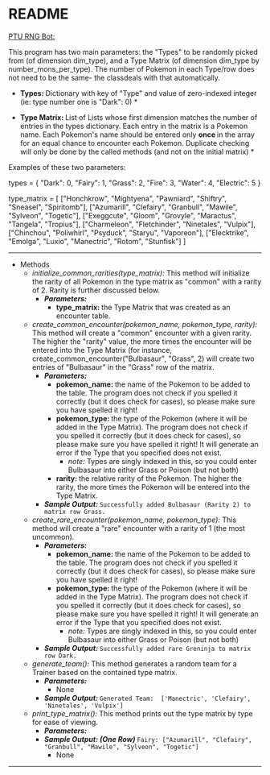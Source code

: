 # README

<u>PTU RNG Bot:</u>

This program has two main parameters: the "Types" to be randomly picked from (of dimension dim_type), and a Type Matrix (of dimension dim_type by number_mons_per_type). The number of Pokemon in each Type/row does not need to be the same- the classdeals with that automatically.

* <b> Types: </b> Dictionary with key of "Type" and value of zero-indexed integer (ie: type number one is "Dark": 0) *

* <b> Type Matrix: </b> List of Lists whose first dimension matches the number of entries in the types dictionary. Each entry in the matrix is a Pokemon name. Each Pokemon's name should be entered only <b> once </b> in the array for an equal chance to encounter each Pokemon. Duplicate checking will only be done by the called methods (and not on the initial matrix) *

Examples of these two parameters:

types = {
    "Dark": 0, 
    "Fairy": 1, 
    "Grass": 2, 
    "Fire": 3, 
    "Water": 4, 
    "Electric": 5
}

type_matrix = [
["Honchkrow", "Mightyena", "Pawniard", "Shiftry", "Sneasel", "Spiritomb"], 
["Azumarill", "Clefairy", "Granbull", "Mawile", "Sylveon", "Togetic"], 
["Exeggcute", "Gloom", "Grovyle", "Maractus", "Tangela", "Tropius"],
["Charmeleon", "Fletchinder", "Ninetales", "Vulpix"], 
["Chinchou", "Poliwhirl", "Psyduck", "Staryu", "Vaporeon"],
["Elecktrike", "Emolga", "Luxio", "Manectric", "Rotom", "Stunfisk"] ]


**********************************************************************************************

- Methods
    - <i> initialize_common_rarities(type_matrix): </i> This method will initialize the rarity of all Pokemon in the type matrix as "common" with a rarity of 2. Rarity is further discussed below.
        - <b> <i> Parameters: </i> </b>
            - <b> type_matrix: </b> the Type Matrix that was created as an encounter table. 
    - <i> create_common_encounter(pokemon_name, pokemon_type, rarity): </i> This method will create a "common" encounter with a given rarity. The higher the "rarity" value, the more times the encounter will be entered into the Type Matrix (for instance, create_common_encounter("Bulbasaur", "Grass", 2) will create two entries of "Bulbasaur" in the "Grass" row of the matrix.
        - <b> <i> Parameters: </i> </b>
            - <b> pokemon_name: </b> the name of the Pokemon to be added to the table. The program does not check if you spelled it correctly (but it does check for cases), so please make sure you have spelled it right!
            - <b> pokemon_type: </b> the type of the Pokemon (where it will be added in the Type Matrix). The program does not check if you spelled it correctly (but it does check for cases), so please make sure you have spelled it right! It will generate an error if the Type that you specified does not exist.
                - *note:* Types are singly indexed in this, so you could enter Bulbasaur into either Grass or Poison (but not both)
            - <b> rarity: </b> the relative rarity of the Pokemon. The higher the rarity, the more times the Pokemon will be entered into the Type Matrix.
        - <b> <i> Sample Output: </i> </b> `Successfully added Bulbasaur (Rarity 2) to matrix row Grass.`
    - <i> create_rare_encounter(pokemon_name, pokemon_type): </i> This method will create a "rare" encounter with a rarity of 1 (the most uncommon). 
        - <b> <i> Parameters: </i> </b>
            - <b> pokemon_name: </b> the name of the Pokemon to be added to the table. The program does not check if you spelled it correctly (but it does check for cases), so please make sure you have spelled it right!
            - <b> pokemon_type: </b> the type of the Pokemon (where it will be added in the Type Matrix). The program does not check if you spelled it correctly (but it does check for cases), so please make sure you have spelled it right! It will generate an error if the Type that you specified does not exist.
                - *note:* Types are singly indexed in this, so you could enter Bulbasaur into either Grass or Poison (but not both)
        - <b> <i> Sample Output: </i> </b> `Successfully added rare Greninja to matrix row Dark.`
    - <i> generate_team(): </i> This method generates a random team for a Trainer based on the contained type matrix.
        - <b> <i> Parameters: </i> </b>
            - None
        - <b> <i> Sample Output: </i> </b> `Generated Team:  ['Manectric', 'Clefairy', 'Ninetales', 'Vulpix']`
    - <i> print_type_matrix(): </i> This method prints out the type matrix by type for ease of viewing.
        - <b> <i> Parameters: </i> </b>
        - <b> <i> Sample Output: (One Row) </i> </b>  `Fairy: ["Azumarill", "Clefairy", "Granbull", "Mawile", "Sylveon", "Togetic"]`
            - None
                
***********************
